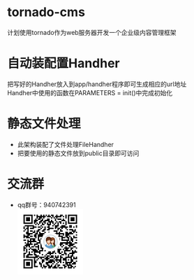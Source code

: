 # tornado-cms
计划使用tornado作为web服务器开发一个企业级内容管理框架

# 自动装配置Handher
把写好的Handher放入到app/handher程序即可生成相应的url地址<br/>
Handher中使用的函数在PARAMETERS = init()中完成初始化

# 静态文件处理
* 此架构装配了文件处理FileHandher
* 把要使用的静态文件放到public目录即可访问

# 交流群
* qq群号：940742391<br/>
![交流群](https://github.com/oywbgit/tornado-cms/blob/master/doc/%E4%BA%A4%E6%B5%81%E7%BE%A4/1550562147812.png)